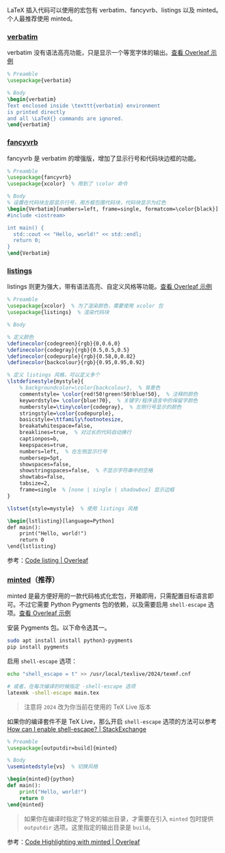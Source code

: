 LaTeX 插入代码可以使用的宏包有 verbatim、fancyvrb、listings 以及 minted。个人最推荐使用 minted。

### [verbatim](https://ctan.org/pkg/verbatim)

verbatim 没有语法高亮功能，只是显示一个等宽字体的输出。[查看 Overleaf 示例](https://www.overleaf.com/docs?engine=pdflatex&snip_name=verbatim+text+example&snip=%5Cdocumentclass%7Barticle%7D%0A%5Cbegin%7Bdocument%7D%0A%5Cbegin%7Bverbatim%7D%0AText+enclosed+inside+%5Ctexttt%7Bverbatim%7D+environment+%0Ais+printed+directly+%0Aand+all+%5CLaTeX%7B%7D+commands+are+ignored.%0A%5Cend%7Bverbatim%7D%0A%5Cend%7Bdocument%7D)

```latex
% Preamble
\usepackage{verbatim}
```

```latex
% Body
\begin{verbatim}
Text enclosed inside \texttt{verbatim} environment 
is printed directly
and all \LaTeX{} commands are ignored.
\end{verbatim}
```

### [fancyvrb](https://ctan.org/pkg/fancyvrb)

fancyvrb 是 verbatim 的增强版，增加了显示行号和代码块边框的功能。

```latex
% Preamble
\usepackage{fancyvrb}
\usepackage{xcolor}  % 用到了 \color 命令
```

```latex
% Body
% 设置在代码块左部显示行号，用方框包围代码块，代码块显示为红色
\begin{Verbatim}[numbers=left, frame=single, formatcom=\color{black}]
#include <iostream>

int main() {
  std::cout << "Hello, world!" << std::endl;
  return 0;
}
\end{Verbatim}
```

### [listings](https://ctan.org/pkg/listings)

listings 则更为强大，带有语法高亮、自定义风格等功能。[查看 Overleaf 示例](https://www.overleaf.com/docs?engine=pdflatex&snip_name=listings+package+example&snip=%5Cdocumentclass%7Barticle%7D%0A%5Cusepackage%7Blistings%7D%0A%5Cbegin%7Bdocument%7D%0A%5Cbegin%7Blstlisting%7D%0Aimport+numpy+as+np%0A++++%0Adef+incmatrix%28genl1%2Cgenl2%29%3A%0A++++m+%3D+len%28genl1%29%0A++++n+%3D+len%28genl2%29%0A++++M+%3D+None+%23to+become+the+incidence+matrix%0A++++VT+%3D+np.zeros%28%28n%2Am%2C1%29%2C+int%29++%23dummy+variable%0A++++%0A++++%23compute+the+bitwise+xor+matrix%0A++++M1+%3D+bitxormatrix%28genl1%29%0A++++M2+%3D+np.triu%28bitxormatrix%28genl2%29%2C1%29+%0A%0A++++for+i+in+range%28m-1%29%3A%0A++++++++for+j+in+range%28i%2B1%2C+m%29%3A%0A++++++++++++%5Br%2Cc%5D+%3D+np.where%28M2+%3D%3D+M1%5Bi%2Cj%5D%29%0A++++++++++++for+k+in+range%28len%28r%29%29%3A%0A++++++++++++++++VT%5B%28i%29%2An+%2B+r%5Bk%5D%5D+%3D+1%3B%0A++++++++++++++++VT%5B%28i%29%2An+%2B+c%5Bk%5D%5D+%3D+1%3B%0A++++++++++++++++VT%5B%28j%29%2An+%2B+r%5Bk%5D%5D+%3D+1%3B%0A++++++++++++++++VT%5B%28j%29%2An+%2B+c%5Bk%5D%5D+%3D+1%3B%0A++++++++++++++++%0A++++++++++++++++if+M+is+None%3A%0A++++++++++++++++++++M+%3D+np.copy%28VT%29%0A++++++++++++++++else%3A%0A++++++++++++++++++++M+%3D+np.concatenate%28%28M%2C+VT%29%2C+1%29%0A++++++++++++++++%0A++++++++++++++++VT+%3D+np.zeros%28%28n%2Am%2C1%29%2C+int%29%0A++++%0A++++return+M%0A%5Cend%7Blstlisting%7D%0A%5Cend%7Bdocument%7D)

```latex
% Preamble
\usepackage{xcolor}  % 为了渲染颜色，需要使用 xcolor 包
\usepackage{listings}  % 渲染代码块
```

```latex
% Body

% 定义颜色
\definecolor{codegreen}{rgb}{0,0.6,0}
\definecolor{codegray}{rgb}{0.5,0.5,0.5}
\definecolor{codepurple}{rgb}{0.58,0,0.82}
\definecolor{backcolour}{rgb}{0.95,0.95,0.92}

% 定义 listings 风格，可以定义多个
\lstdefinestyle{mystyle}{
    % backgroundcolor=\color{backcolour},  % 背景色
    commentstyle= \color{red!50!green!50!blue!50},  % 注释的颜色
    keywordstyle= \color{blue!70},  % 关键字/程序语言中的保留字颜色
    numberstyle=\tiny\color{codegray},  % 左侧行号显示的颜色
    stringstyle=\color{codepurple},
    basicstyle=\ttfamily\footnotesize,
    breakatwhitespace=false,
    breaklines=true,  % 对过长的代码自动换行
    captionpos=b,
    keepspaces=true,
    numbers=left,  % 在左侧显示行号
    numbersep=5pt,
    showspaces=false,
    showstringspaces=false,  % 不显示字符串中的空格
    showtabs=false,
    tabsize=2,
    frame=single  % [none | single | shadowbox] 显示边框
}

\lstset{style=mystyle}  % 使用 listings 风格

\begin{lstlisting}[language=Python]
def main():
    print("Hello, world!")
    return 0
\end{lstlisting}
```

参考：[Code listing | Overleaf](https://www.overleaf.com/learn/latex/Code_listing)

### [minted](https://ctan.org/pkg/minted?lang=en)（推荐）

minted 是最方便好用的一款代码格式化宏包，开箱即用，只需配置目标语言即可。不过它需要 Python Pygments 包的依赖，以及需要启用 `shell-escape` 选项。[查看 Overleaf 示例](https://www.overleaf.com/docs?engine=pdflatex&snip_name=Example+of+the+minted+package&snip=%5Cdocumentclass%7Barticle%7D%0A%5Cusepackage%7Bminted%7D%0A%5Cbegin%7Bdocument%7D%0A%5Cbegin%7Bminted%7D%7Bpython%7D%0Aimport+numpy+as+np%0A++++%0Adef+incmatrix%28genl1%2Cgenl2%29%3A%0A++++m+%3D+len%28genl1%29%0A++++n+%3D+len%28genl2%29%0A++++M+%3D+None+%23to+become+the+incidence+matrix%0A++++VT+%3D+np.zeros%28%28n%2Am%2C1%29%2C+int%29++%23dummy+variable%0A++++%0A++++%23compute+the+bitwise+xor+matrix%0A++++M1+%3D+bitxormatrix%28genl1%29%0A++++M2+%3D+np.triu%28bitxormatrix%28genl2%29%2C1%29+%0A%0A++++for+i+in+range%28m-1%29%3A%0A++++++++for+j+in+range%28i%2B1%2C+m%29%3A%0A++++++++++++%5Br%2Cc%5D+%3D+np.where%28M2+%3D%3D+M1%5Bi%2Cj%5D%29%0A++++++++++++for+k+in+range%28len%28r%29%29%3A%0A++++++++++++++++VT%5B%28i%29%2An+%2B+r%5Bk%5D%5D+%3D+1%3B%0A++++++++++++++++VT%5B%28i%29%2An+%2B+c%5Bk%5D%5D+%3D+1%3B%0A++++++++++++++++VT%5B%28j%29%2An+%2B+r%5Bk%5D%5D+%3D+1%3B%0A++++++++++++++++VT%5B%28j%29%2An+%2B+c%5Bk%5D%5D+%3D+1%3B%0A++++++++++++++++%0A++++++++++++++++if+M+is+None%3A%0A++++++++++++++++++++M+%3D+np.copy%28VT%29%0A++++++++++++++++else%3A%0A++++++++++++++++++++M+%3D+np.concatenate%28%28M%2C+VT%29%2C+1%29%0A++++++++++++++++%0A++++++++++++++++VT+%3D+np.zeros%28%28n%2Am%2C1%29%2C+int%29%0A++++%0A++++return+M%0A%5Cend%7Bminted%7D%0A%5Cend%7Bdocument%7D)

安装 Pygments 包。以下命令选其一。

```sh
sudo apt install install python3-pygments
pip install pygments
```

启用 `shell-escape` 选项：

```sh
echo "shell_escape = t" >> /usr/local/texlive/2024/texmf.cnf

# 或者，在每次编译的时候指定 -shell-escape 选项
latexmk -shell-escape main.tex
```

> 注意将 `2024` 改为你当前在使用的 TeX Live 版本

如果你的编译套件不是 TeX Live，那么开启 `shell-escape` 选项的方法可以参考 [How can I enable shell-escape? | StackExchange](https://tex.stackexchange.com/questions/598818/how-can-i-enable-shell-escape)

```latex
% Preamble
\usepackage[outputdir=build]{minted}
```

```latex
% Body
\usemintedstyle{vs}  % 切换风格

\begin{minted}{python}
def main():
    print("Hello, world!")
    return 0
\end{minted}
```

> 如果你在编译时指定了特定的输出目录，才需要在引入 `minted` 包时提供 `outputdir` 选项。这里指定的输出目录是 `build`。

参考：[Code Highlighting with minted | Overleaf](https://www.overleaf.com/learn/latex/Code_Highlighting_with_minted)